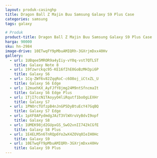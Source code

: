 ```yaml
---
layout: produk-casinghp
title: Dragon Ball Z Majin Buu Samsung Galaxy S9 Plus Case
categories: samsung
tags: galaxy

# Produk
product-title: Dragon Ball Z Majin Buu Samsung Galaxy S9 Plus Case
harga: 90000
sku: hn-2984
image-drive: 10ETwqFY9pMbuAMIQRh-3GXrjmDxx40Hv
gallery:
  - url: 1UBqee5MROR9a4yIiy-vY0q-vst7QTLST
    title: Galaxy Note 8
  - url: 19fzwrckqc95-KE16fIhE0GoBzMH3pi6P
    title: Galaxy S6
  - url: 1Cq-ZWf6v82ZqqRoC-c6O8oj_iCtxZL_U
    title: Galaxy S6 Edge
  - url: 12muehKX_AyFJfY8jmg24M9ntSfncmaIt
    title: Galaxy S6 Edge Plus
  - url: 1TjI7ccN1TAoyyO4liRqutf1boOgLEXHr
    title: Galaxy S7
  - url: 1PNOrcTUfzpB4nJnGP5DyBtuEcY47GqBQ
    title: Galaxy S7 Edge
  - url: 1pXF8APydmdgJAzT3VlWXruVyBdvI9opf
    title: Galaxy S8
  - url: 1UMEK98jd2GUpxGS_SwO2vnII742kCGfE
    title: Galaxy S8 Plus
  - url: 1E4ELM5n6TnRQp6Yo2wX4ZOVq0IeIH0Hc
    title: Galaxy S9
  - url: 10ETwqFY9pMbuAMIQRh-3GXrjmDxx40Hv
    title: Galaxy S9 Plus
---
```

